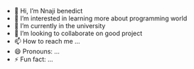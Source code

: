 - 👋 Hi, I’m Nnaji benedict
- 👀 I’m interested in learning more about programming world
- 🌱 I’m currently in the university
- 💞️ I’m looking to collaborate on good project
- 📫 How to reach me ...
- 😄 Pronouns: ...
- ⚡ Fun fact: ...

<!---
ben12321805/ben12321805 is a ✨ special ✨ repository because its `README.md` (this file) appears on your GitHub profile.
You can click the Preview link to take a look at your changes.
--->
